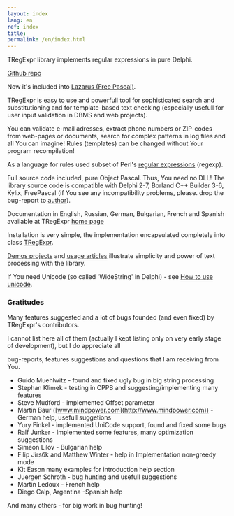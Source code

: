 ```yaml
---
layout: index
lang: en
ref: index
title:
permalink: /en/index.html
---
```


TRegExpr library implements regular expressions in pure Delphi.

<a href="https://github.com/masterandrey/TRegExpr" class="btn btn-primary btn-lg" role="button">Github repo</a>

Now it's included into [Lazarus (Free Pascal)](http://wiki.freepascal.org/Regexpr).

TRegExpr is easy to use and powerfull tool for sophisticated search and substitutioning and for template-based text checking (especially usefull for user
input validation in DBMS and web projects).

You can validate e-mail adresses, extract phone numbers or ZIP-codes from web-pages or documents, search for complex patterns in log files and all You can imagine!
Rules (templates) can be changed without Your program recompilation!

As a language for rules used subset of Perl's [regular expressions](/regexp_syntax) (regexp).

Full source code included, pure Object Pascal.
Thus, You need no DLL!
The library source code is compatible with Delphi 2-7, Borland C++ Builder 3-6, Kylix, FreePascal
(if You see any incompatibility problems, please. drop the bug-report to [author](/about)).

Documentation in English, Russian, German, Bulgarian, French and Spanish available at TRegExpr
<a href="http://regexpstudio.com/tregexpr/TRegExpr.html" target="_blank">home page</a>

Installation is very simple, the implementation encapsulated completely into class
[TRegExpr](/tregexpr_interface/).

[Demos projects](https://github.com/masterandrey/TRegExpr/tree/master/examples) and
[usage articles](http://masterandrey.com/posts/en/text_processing_from_birds_eye_view/) illustrate simplicity and power of text processing with the library.


If You need Unicode (so called 'WideString' in Delphi) - see
[How to use unicode](tregexpr_interface#unicode).

### Gratitudes

Many features suggested and a lot of bugs founded (and even fixed) by
TRegExpr's contributors.

I cannot list here all of them (actually I kept listing only on very
early stage of development), but I do appreciate all

bug-reports, features suggestions and questions that I am receiving from
You.


* Guido Muehlwitz - found and fixed ugly bug in big string processing
* Stephan Klimek - testing in CPPB and suggesting/implementing many features
* Steve Mudford - implemented Offset parameter
* Martin Baur ([www.mindpower.com](http://www.mindpower.com)) - German help, usefull suggetions
* Yury Finkel - implemented UniCode support, found and fixed some bugs
* Ralf Junker - Implemented some features, many optimization suggestions
* Simeon Lilov - Bulgarian help
* Filip Jirsбk and Matthew Winter - help in Implementation non-greedy mode
* Kit Eason many examples for introduction help section
* Juergen Schroth - bug hunting and usefull suggestions
* Martin Ledoux - French help
* Diego Calp, Argentina -Spanish help

And many others - for big work in bug hunting!
